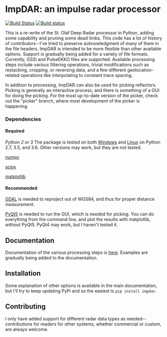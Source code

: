 # ImpDAR: an impulse radar processor

[![Build Status](https://travis-ci.org/dlilien/ImpDAR.svg?branch=master)](https://travis-ci.org/dlilien/ImpDAR) [![Build status](https://ci.appveyor.com/api/projects/status/uuef8aio2xbgiux8?svg=true)](https://ci.appveyor.com/project/dlilien/impdar)

This is a re-write of the St. Olaf Deep Radar processor in Python, adding some capability and pruning some dead limbs. This code has a lot of history of contributors--I've tried to preserve acknowledgment of many of them in the file headers. ImpDAR is intended to be more flexible than other available options. Support is gradually being added for a variety of file formats. Currently, GSSI and PulseEKKO files are supported. Available processing steps include various filtering operations, trivial modifications such as restacking, cropping, or reversing data, and a few different geolocation-related operations like interpolating to constant trace spacing.

In addition to processing, ImpDAR can also be used for picking reflectors. Picking is generally an interactive process, and there is something of a GUI for doing the picking. For the most up-to-date version of the picker, check out the "picker" branch, where most development of the picker is happening.

### Dependencies

#### Required
*Python 2 or 3* The package is tested on both [Windows](https://ci.appveyor.com/project/dlilien/impdar) and [Linux](https://travis-ci.org/dlilien/ImpDAR) on Python 2.7, 3.5, and 3.6. Other versions may work, but they are not tested.

[numpy](http://www.scipy.org)

[scipy](http://numpy.org)

[matplotlib](http://matplotlib.org)

#### Recommended
[GDAL](http://gdal.org) is needed to reproject out of WGS84, and thus for proper distance measurement.

[PyQt5](https://pypi.org/project/PyQt5/) is needed to run the GUI, which is needed for picking. You can do everything from the command line, and plot the results with matplotlib, without PyQt5. PyQt4 may work, but I haven't tested it.

## Documentation

Documentation of the various processing steps is [here](http://dlilien.github.io/ImpDAR). Examples are gradually being added to the documentation.

## Installation

Some explanation of other options is available in the main documentation, but I'll try to keep updating PyPi and so the easiest is `pip install impdar`.

## Contributing

I only have added support for different radar data types as needed--contributions for readers for other systems, whether commercial or custom, are always welcome.
